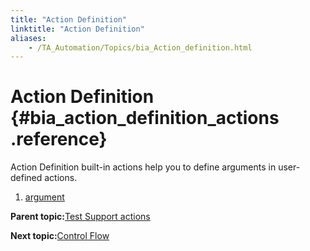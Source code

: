 ```yaml
--- 
title: "Action Definition"
linktitle: "Action Definition"
aliases: 
    - /TA_Automation/Topics/bia_Action_definition.html
---
```

# Action Definition {#bia_action_definition_actions .reference}

Action Definition built-in actions help you to define arguments in user-defined actions.

1.  [argument](../../TA_Automation/Topics/bia_argument.html)  


**Parent topic:**[Test Support actions](../../TA_Automation/Topics/bia_Test_Support.html)

**Next topic:**[Control Flow](../../TA_Automation/Topics/bia_Control_flow.html)

